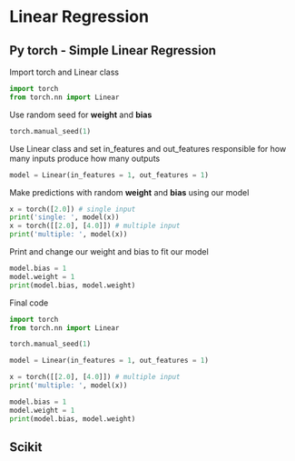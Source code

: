 # Linear Regression

## Py torch - Simple Linear Regression
Import torch and Linear class
```py
import torch
from torch.nn import Linear
```
Use random seed for **weight** and **bias**
```py
torch.manual_seed(1)
```
Use Linear class and set in_features and out_features responsible for how many inputs produce how many outputs 
```py
model = Linear(in_features = 1, out_features = 1)
```
Make predictions with random **weight** and **bias** using our model
```py
x = torch([2.0]) # single input
print('single: ', model(x))
x = torch([[2.0], [4.0]]) # multiple input
print('multiple: ', model(x))
```
Print and change our weight and bias to fit our model
```py
model.bias = 1
model.weight = 1
print(model.bias, model.weight)
```
Final code
```py
import torch
from torch.nn import Linear

torch.manual_seed(1)

model = Linear(in_features = 1, out_features = 1)

x = torch([[2.0], [4.0]]) # multiple input
print('multiple: ', model(x))

model.bias = 1
model.weight = 1
print(model.bias, model.weight)
```
## Scikit
